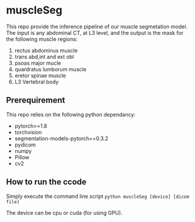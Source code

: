 # muscleSeg
This repo provide the inference pipeline of our muscle segmetation model. The input is any abdominal CT, at L3 level, and the output is the mask for the following muscle regions:
1. rectus abdominus muscle
2. trans abd,int and ext obl
3. psoas major mucle
4. quardratus lumborum muscle
5. eretor spinae muscle
6. L3 Vertebral body

## Prerequirement
This repo relies on the following python dependancy:
* pytorch>=1.8
* torchvision
* segmentation-models-pytorch==0.3.2
* pydicom
* numpy
* Pillow
* cv2


## How to run the ccode
Simply execute the command line  script `python muscleSeg [device] [dicom file]`

The device can be cpu or cuda (for using GPU).
